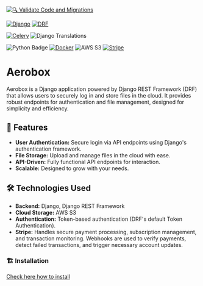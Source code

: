 [![🔍 Validate Code and Migrations](https://github.com/amssdias/aerobox/actions/workflows/django-ci.yml/badge.svg?branch=master&event=push)](https://github.com/amssdias/aerobox/actions/workflows/django-ci.yml)

[![Django](https://img.shields.io/badge/Django-4.2-092E20?style=for-the-badge&logo=django)](https://www.djangoproject.com/)
[![DRF](https://img.shields.io/badge/DRF-3.15-E83E3E?style=for-the-badge&logo=django)](https://www.django-rest-framework.org/)

[![Celery](https://img.shields.io/badge/Celery-4caf50?logo=celery&logoColor=white)](https://docs.celeryproject.org/)
![Django Translations](https://img.shields.io/badge/Django--Translations-i18n-important?logo=django&color=092E20)

![Python Badge](https://img.shields.io/badge/Python-3.9-blue?logo=python)
[![Docker](https://badgen.net/badge/icon/docker?icon=docker&label)](https://https://docker.com/)
![AWS S3](https://img.shields.io/badge/AWS_S3-FF9900?style=flat&logo=amazon-aws&logoColor=white)
[![Stripe](https://img.shields.io/badge/Stripe-6772E5?style=flat&logo=stripe&logoColor=white)](https://stripe.com/)


# Aerobox

Aerobox is a Django application powered by Django REST Framework (DRF) that allows users to securely log in and store files in the cloud. It provides robust endpoints for authentication and file management, designed for simplicity and efficiency.


## 🚀 Features

- **User Authentication:** Secure login via API endpoints using Django's authentication framework.
- **File Storage:** Upload and manage files in the cloud with ease.
- **API-Driven:** Fully functional API endpoints for interaction.
- **Scalable:** Designed to grow with your needs.

## 🛠️ Technologies Used

- **Backend:** Django, Django REST Framework
- **Cloud Storage:** AWS S3
- **Authentication:** Token-based authentication (DRF's default Token Authentication).
- **Stripe:** Handles secure payment processing, subscription management, and transaction monitoring. Webhooks are used to verify payments, detect failed transactions, and trigger necessary account updates.

### 🏗️ Installation

[Check here how to install](https://github.com/amssdias/aerobox/wiki/Installation-&-Setup)
